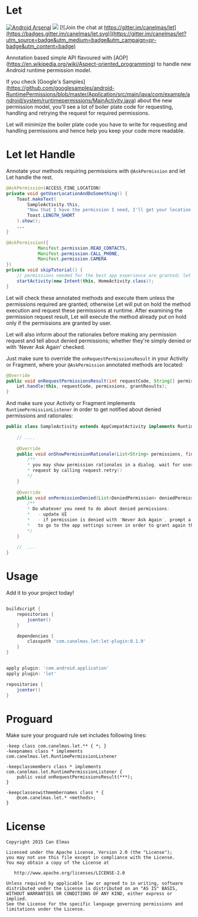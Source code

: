 Let
====

[![Android Arsenal](https://img.shields.io/badge/Android%20Arsenal-Let-green.svg?style=true)](https://android-arsenal.com/details/1/2843) [![](https://img.shields.io/badge/AndroidWeekly-%23182-red.svg)](http://androidweekly.net/issues/issue-182)
[![Join the chat at https://gitter.im/canelmas/let](https://badges.gitter.im/canelmas/let.svg)](https://gitter.im/canelmas/let?utm_source=badge&utm_medium=badge&utm_campaign=pr-badge&utm_content=badge)

Annotation based simple API flavoured with [AOP] (https://en.wikipedia.org/wiki/Aspect-oriented_programming) to handle new Android runtime permission model.

If you check [Google's Samples] (https://github.com/googlesamples/android-RuntimePermissions/blob/master/Application/src/main/java/com/example/android/system/runtimepermissions/MainActivity.java) 
about the new permission model, you'll see a lot of boiler plate code for requesting, handling
and retrying the request for required permissions.

Let will minimize the boiler plate code you have to write for requesting and handling permissions and hence 
help you keep your code more readable.  
  
Let let Handle
====

Annotate your methods requiring permissions with `@AskPermission` and let Let handle the rest.
 
```java
@AskPermission(ACCESS_FINE_LOCATION)
private void getUserLocationAndDoSomething() {
    Toast.makeText(
        SampleActivity.this, 
        "Now that I have the permission I need, I'll get your location and do something with it", 
        Toast.LENGTH_SHORT
    ).show();
    ...
}
```

```java
@AskPermission({
            Manifest.permission.READ_CONTACTS,
            Manifest.permission.CALL_PHONE,
            Manifest.permission.CAMERA
})
private void skipTutorial() {
    // permissions needed for the best app experience are granted; let's go to the app's home screen
    startActivity(new Intent(this, HomeActivity.class));
}
```

Let will check these annotated methods and execute them unless the permissions required are granted;
otherwise Let will put on hold the method execution and request these permissions at runtime. After examining 
the permission request result, Let will execute the method already put on hold only if the permissions are granted by user.
  
Let will also inform about the rationales before making any permission request
and tell about denied permissions; whether they're simply denied or with 'Never Ask Again' checked.   
 
Just make sure to override the `onRequestPermissionsResult` in your Activity or Fragment, where your
`@AskPermission` annotated methods are located:

```java
@Override
public void onRequestPermissionsResult(int requestCode, String[] permissions, int[] grantResults) {
    Let.handle(this, requestCode, permissions, grantResults);
}
```

And make sure your Activity or Fragment implements `RuntimePermissionListener` in order to get notified 
about denied permissions and rationales:

```java
public class SampleActivity extends AppCompatActivity implements RuntimePermissionListener {
    
    // ....
    
    @Override
    public void onShowPermissionRationale(List<String> permissions, final RuntimePermissionRequest request) {
        /**
        * you may show permission rationales in a dialog, wait for user confirmation and retry the permission 
        * request by calling request.retry()    
        */               
    }
  
    @Override
    public void onPermissionDenied(List<DeniedPermission> deniedPermissionList) {
        /**
        * Do whatever you need to do about denied permissions:
        *   - update UI
        *   - if permission is denied with 'Never Ask Again', prompt a dialog to tell user
        *   to go to the app settings screen in order to grant again the permission denied 
        */              
    }
    
    //  ...
}
```

Usage
====

Add it to your project today!

```groovy

buildscript {
    repositories {                    
        jcenter()        
    }

    dependencies {        
        classpath 'com.canelmas.let:let-plugin:0.1.9'
    }
}


apply plugin: 'com.android.application'
apply plugin: 'let'

repositories {        
    jcenter()
}
```

Proguard
====

Make sure your proguard rule set includes following lines: 

    -keep class com.canelmas.let.** { *; }
    -keepnames class * implements com.canelmas.let.RuntimePermissionListener

    -keepclassmembers class * implements com.canelmas.let.RuntimePermissionListener {
        public void onRequestPermissionsResult(***);
    }

    -keepclasseswithmembernames class * {
        @com.canelmas.let.* <methods>;
    }

License
====

    Copyright 2015 Can Elmas

    Licensed under the Apache License, Version 2.0 (the "License");
    you may not use this file except in compliance with the License.
    You may obtain a copy of the License at

       http://www.apache.org/licenses/LICENSE-2.0

    Unless required by applicable law or agreed to in writing, software
    distributed under the License is distributed on an "AS IS" BASIS,
    WITHOUT WARRANTIES OR CONDITIONS OF ANY KIND, either express or implied.
    See the License for the specific language governing permissions and
    limitations under the License.
